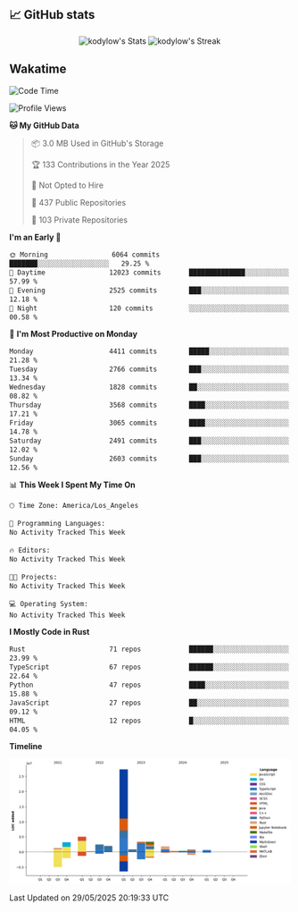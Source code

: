 ## 📈 GitHub stats
<!--START_SECTION:github-->
<div class="badges-githubstats">
  <p align="center">
    <img src="https://github-readme-stats.vercel.app/api?username=kodylow&theme=tokyonight&show_icons=true&hide_border=true&count_private=true" alt="kodylow's Stats" height="165">
    <img src="https://github-readme-streak-stats.herokuapp.com/?user=kodylow&theme=tokyonight&hide_border=true" alt="kodylow's Streak" height="165">
  </p>
</div>
<!--END_SECTION:github-->

## Wakatime 
<!--START_SECTION:waka-->
![Code Time](http://img.shields.io/badge/Code%20Time-1%2C294%20hrs%2031%20mins-blue)

![Profile Views](http://img.shields.io/badge/Profile%20Views-1-blue)

**🐱 My GitHub Data** 

> 📦 3.0 MB Used in GitHub's Storage 
 > 
> 🏆 133 Contributions in the Year 2025
 > 
> 🚫 Not Opted to Hire
 > 
> 📜 437 Public Repositories 
 > 
> 🔑 103 Private Repositories 
 > 
**I'm an Early 🐤** 

```text
🌞 Morning                6064 commits        ███████░░░░░░░░░░░░░░░░░░   29.25 % 
🌆 Daytime                12023 commits       ██████████████░░░░░░░░░░░   57.99 % 
🌃 Evening                2525 commits        ███░░░░░░░░░░░░░░░░░░░░░░   12.18 % 
🌙 Night                  120 commits         ░░░░░░░░░░░░░░░░░░░░░░░░░   00.58 % 
```
📅 **I'm Most Productive on Monday** 

```text
Monday                   4411 commits        █████░░░░░░░░░░░░░░░░░░░░   21.28 % 
Tuesday                  2766 commits        ███░░░░░░░░░░░░░░░░░░░░░░   13.34 % 
Wednesday                1828 commits        ██░░░░░░░░░░░░░░░░░░░░░░░   08.82 % 
Thursday                 3568 commits        ████░░░░░░░░░░░░░░░░░░░░░   17.21 % 
Friday                   3065 commits        ████░░░░░░░░░░░░░░░░░░░░░   14.78 % 
Saturday                 2491 commits        ███░░░░░░░░░░░░░░░░░░░░░░   12.02 % 
Sunday                   2603 commits        ███░░░░░░░░░░░░░░░░░░░░░░   12.56 % 
```


📊 **This Week I Spent My Time On** 

```text
🕑︎ Time Zone: America/Los_Angeles

💬 Programming Languages: 
No Activity Tracked This Week

🔥 Editors: 
No Activity Tracked This Week

🐱‍💻 Projects: 
No Activity Tracked This Week

💻 Operating System: 
No Activity Tracked This Week
```

**I Mostly Code in Rust** 

```text
Rust                     71 repos            ██████░░░░░░░░░░░░░░░░░░░   23.99 % 
TypeScript               67 repos            ██████░░░░░░░░░░░░░░░░░░░   22.64 % 
Python                   47 repos            ████░░░░░░░░░░░░░░░░░░░░░   15.88 % 
JavaScript               27 repos            ██░░░░░░░░░░░░░░░░░░░░░░░   09.12 % 
HTML                     12 repos            █░░░░░░░░░░░░░░░░░░░░░░░░   04.05 % 
```



**Timeline**

![Lines of Code chart](https://raw.githubusercontent.com/Kodylow/Kodylow/master/assets/bar_graph.png)


 Last Updated on 29/05/2025 20:19:33 UTC
<!--END_SECTION:waka-->
